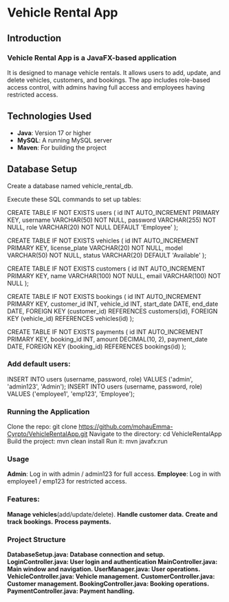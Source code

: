 # Vehicle Rental App

## Introduction

### Vehicle Rental App is a JavaFX-based application 

It is designed to manage vehicle rentals. It allows users to add, update, and delete vehicles, 
customers, and bookings. The app includes role-based access control, with admins having 
full access   and employees having restricted access.

## Technologies Used

- **Java**: Version 17 or higher
- **MySQL**: A running MySQL server
- **Maven**: For building the project

## Database Setup

Create a database named vehicle_rental_db.

Execute these SQL commands to set up tables:

CREATE TABLE IF NOT EXISTS users (
id INT AUTO_INCREMENT PRIMARY KEY,
username VARCHAR(50) NOT NULL,
password VARCHAR(255) NOT NULL,
role VARCHAR(20) NOT NULL DEFAULT 'Employee'
);

CREATE TABLE IF NOT EXISTS vehicles (
id INT AUTO_INCREMENT PRIMARY KEY,
license_plate VARCHAR(20) NOT NULL,
model VARCHAR(50) NOT NULL,
status VARCHAR(20) DEFAULT 'Available'
);

CREATE TABLE IF NOT EXISTS customers (
id INT AUTO_INCREMENT PRIMARY KEY,
name VARCHAR(100) NOT NULL,
email VARCHAR(100) NOT NULL
);

CREATE TABLE IF NOT EXISTS bookings (
id INT AUTO_INCREMENT PRIMARY KEY,
customer_id INT,
vehicle_id INT,
start_date DATE,
end_date DATE,
FOREIGN KEY (customer_id) REFERENCES customers(id),
FOREIGN KEY (vehicle_id) REFERENCES vehicles(id)
);

CREATE TABLE IF NOT EXISTS payments (
id INT AUTO_INCREMENT PRIMARY KEY,
booking_id INT,
amount DECIMAL(10, 2),
payment_date DATE,
FOREIGN KEY (booking_id) REFERENCES bookings(id)
);
### Add default users:
INSERT INTO users (username, password, role) VALUES ('admin', 'admin123', 'Admin');
INSERT INTO users (username, password, role) VALUES ('employee1', 'emp123', 'Employee');

### Running the Application
Clone the repo: git clone https://github.com/mohauEmma-Cyrpto/VehicleRentalApp.git
Navigate to the directory: cd VehicleRentalApp
Build the project: mvn clean install
Run it: mvn javafx:run

### Usage

**Admin**: Log in with admin / admin123 for full access.
**Employee**: Log in with employee1 / emp123 for restricted access.

### Features:
**Manage vehicles**(add/update/delete).
**Handle customer data.**
**Create and track bookings.**
**Process payments.**

### Project Structure

**DatabaseSetup.java:
Database connection and setup.
LoginController.java: User login and authentication
MainController.java: Main window and navigation.
UserManager.java: User operations.
VehicleController.java: Vehicle management.
CustomerController.java: Customer management.
BookingController.java: Booking operations.
PaymentController.java: Payment handling.**